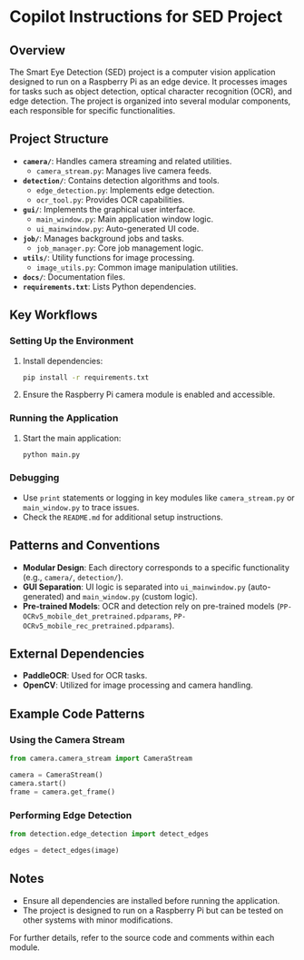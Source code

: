 # Copilot Instructions for SED Project

## Overview
The Smart Eye Detection (SED) project is a computer vision application designed to run on a Raspberry Pi as an edge device. It processes images for tasks such as object detection, optical character recognition (OCR), and edge detection. The project is organized into several modular components, each responsible for specific functionalities.

## Project Structure
- **`camera/`**: Handles camera streaming and related utilities.
  - `camera_stream.py`: Manages live camera feeds.
- **`detection/`**: Contains detection algorithms and tools.
  - `edge_detection.py`: Implements edge detection.
  - `ocr_tool.py`: Provides OCR capabilities.
- **`gui/`**: Implements the graphical user interface.
  - `main_window.py`: Main application window logic.
  - `ui_mainwindow.py`: Auto-generated UI code.
- **`job/`**: Manages background jobs and tasks.
  - `job_manager.py`: Core job management logic.
- **`utils/`**: Utility functions for image processing.
  - `image_utils.py`: Common image manipulation utilities.
- **`docs/`**: Documentation files.
- **`requirements.txt`**: Lists Python dependencies.

## Key Workflows
### Setting Up the Environment
1. Install dependencies:
   ```bash
   pip install -r requirements.txt
   ```
2. Ensure the Raspberry Pi camera module is enabled and accessible.

### Running the Application
1. Start the main application:
   ```bash
   python main.py
   ```

### Debugging
- Use `print` statements or logging in key modules like `camera_stream.py` or `main_window.py` to trace issues.
- Check the `README.md` for additional setup instructions.

## Patterns and Conventions
- **Modular Design**: Each directory corresponds to a specific functionality (e.g., `camera/`, `detection/`).
- **GUI Separation**: UI logic is separated into `ui_mainwindow.py` (auto-generated) and `main_window.py` (custom logic).
- **Pre-trained Models**: OCR and detection rely on pre-trained models (`PP-OCRv5_mobile_det_pretrained.pdparams`, `PP-OCRv5_mobile_rec_pretrained.pdparams`).

## External Dependencies
- **PaddleOCR**: Used for OCR tasks.
- **OpenCV**: Utilized for image processing and camera handling.

## Example Code Patterns
### Using the Camera Stream
```python
from camera.camera_stream import CameraStream

camera = CameraStream()
camera.start()
frame = camera.get_frame()
```

### Performing Edge Detection
```python
from detection.edge_detection import detect_edges

edges = detect_edges(image)
```

## Notes
- Ensure all dependencies are installed before running the application.
- The project is designed to run on a Raspberry Pi but can be tested on other systems with minor modifications.

For further details, refer to the source code and comments within each module.
